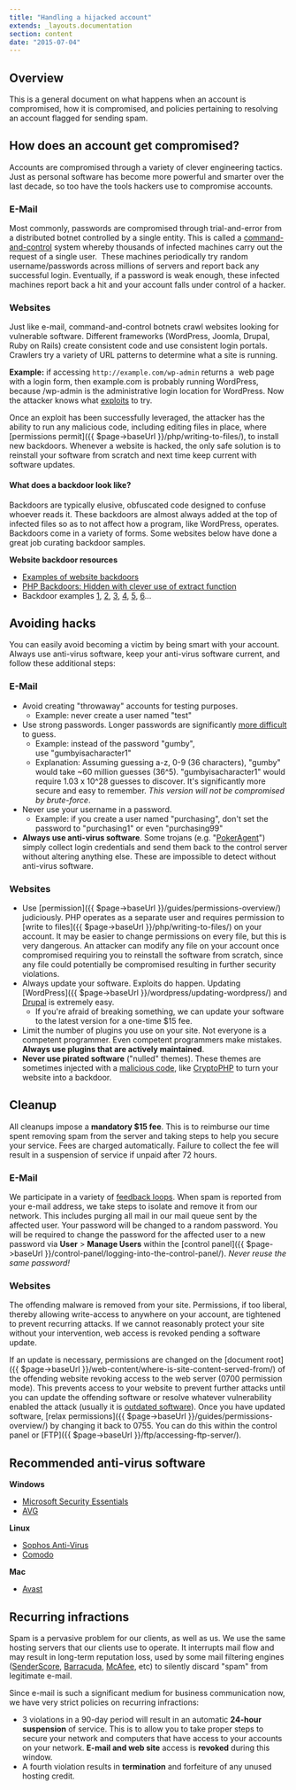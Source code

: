 ```yaml
---
title: "Handling a hijacked account"
extends: _layouts.documentation
section: content
date: "2015-07-04"
---
```


## Overview

This is a general document on what happens when an account is compromised, how it is compromised, and policies pertaining to resolving an account flagged for sending spam.

## How does an account get compromised?

Accounts are compromised through a variety of clever engineering tactics. Just as personal software has become more powerful and smarter over the last decade, so too have the tools hackers use to compromise accounts.

### E-Mail

Most commonly, passwords are compromised through trial-and-error from a distributed botnet controlled by a single entity. This is called a [command-and-control](https://en.wikipedia.org/wiki/Botnet) system whereby thousands of infected machines carry out the request of a single user.  These machines periodically try random username/passwords across millions of servers and report back any successful login. Eventually, if a password is weak enough, these infected machines report back a hit and your account falls under control of a hacker.

### Websites

Just like e-mail, command-and-control botnets crawl websites looking for vulnerable software. Different frameworks (WordPress, Joomla, Drupal, Ruby on Rails) create consistent code and use consistent login portals. Crawlers try a variety of URL patterns to determine what a site is running.

**Example:** if accessing `http://example.com/wp-admin` returns a  web page with a login form, then example.com is probably running WordPress, because /wp-admin is the administrative login location for WordPress. Now the attacker knows what [exploits](https://cve.mitre.org/cgi-bin/cvekey.cgi?keyword=wordpress) to try.

Once an exploit has been successfully leveraged, the attacker has the ability to run any malicious code, including editing files in place, where [permissions permit]({{ $page->baseUrl }}/php/writing-to-files/), to install new backdoors. Whenever a website is hacked, the only safe solution is to reinstall your software from scratch and next time keep current with software updates.

#### What does a backdoor look like?

Backdoors are typically elusive, obfuscated code designed to confuse whoever reads it. These backdoors are almost always added at the top of infected files so as to not affect how a program, like WordPress, operates. Backdoors come in a variety of forms. Some websites below have done a great job curating backdoor samples.

**Website backdoor resources**

- [Examples of website backdoors](http://aw-snap.info/articles/backdoor-examples.php)
- [PHP Backdoors: Hidden with clever use of extract function](https://blog.sucuri.net/2014/02/php-backdoors-hidden-with-clever-use-of-extract-function.html)
- Backdoor examples [1](https://kb.sucuri.net/malware/signatures/php.backdoor.arakbali.001), [2](https://kb.sucuri.net/malware/signatures/php.backdoor.array.001), [3](https://kb.sucuri.net/malware/signatures/php.backdoor.b374k-shell.001), [4](https://kb.sucuri.net/malware/signatures/php.backdoor.base64.001), [5](https://kb.sucuri.net/malware/signatures/php.backdoor.pregreplace.012), [6](https://kb.sucuri.net/malware/signatures/php.backdoor.gzinflate.002)...

## Avoiding hacks

You can easily avoid becoming a victim by being smart with your account. Always use anti-virus software, keep your anti-virus software current, and follow these additional steps:

### E-Mail

- Avoid creating "throwaway" accounts for testing purposes.
    - Example: never create a user named "test"
- Use strong passwords. Longer passwords are significantly [more difficult](https://www.grc.com/haystack.htm) to guess.
    - Example: instead of the password "gumby", use "gumbyisacharacter1"
    - Explanation: Assuming guessing a-z, 0-9 (36 characters), "gumby" would take ~60 million guesses (36^5). "gumbyisacharacter1" would require 1.03 x 10^28 guesses to discover. It's significantly more secure and easy to remember. _This version will not be compromised by brute-force_.
- Never use your username in a password.
    - Example: if you create a user named "purchasing", don't set the password to "purchasing1" or even "purchasing99"
- **Always use anti-virus software**. Some trojans (e.g. "[PokerAgent](http://blog.eset.ie/2013/01/29/trojan-stole-login-credentials-of-over-16000-facebook-users/)") simply collect login credentials and send them back to the control server without altering anything else. These are impossible to detect without anti-virus software.

### Websites

- Use [permission]({{ $page->baseUrl }}/guides/permissions-overview/) judiciously. PHP operates as a separate user and requires permission to [write to files]({{ $page->baseUrl }}/php/writing-to-files/) on your account. It may be easier to change permissions on every file, but this is very dangerous. An attacker can modify any file on your account once compromised requiring you to reinstall the software from scratch, since any file could potentially be compromised resulting in further security violations.
- Always update your software. Exploits do happen. Updating [WordPress]({{ $page->baseUrl }}/wordpress/updating-wordpress/) and [Drupal](https://www.drupal.org/node/1494290) is extremely easy.
    - If you're afraid of breaking something, we can update your software to the latest version for a one-time $15 fee.
- Limit the number of plugins you use on your site. Not everyone is a competent programmer. Even competent programmers make mistakes. **Always use plugins that are actively maintained**.
- **Never use pirated software** ("nulled" themes). These themes are sometimes injected with a [malicious code](https://blog.sucuri.net/2015/05/fake-jquery-scripts-in-nulled-wordpress-pugins.html), like [CryptoPHP](http://www.pcworld.com/article/2853192/over-23000-web-servers-infected-with-cryptophp-backdoor.html) to turn your website into a backdoor.

## Cleanup

All cleanups impose a **mandatory $15 fee**. This is to reimburse our time spent removing spam from the server and taking steps to help you secure your service. Fees are charged automatically. Failure to collect the fee will result in a suspension of service if unpaid after 72 hours.

### E-Mail

We participate in a variety of [feedback loops](https://en.wikipedia.org/wiki/Feedback_loop_(email)). When spam is reported from your e-mail address, we take steps to isolate and remove it from our network. This includes purging all mail in our mail queue sent by the affected user. Your password will be changed to a random password. You will be required to change the password for the affected user to a new password via **User** > **Manage Users** within the [control panel]({{ $page->baseUrl }}/control-panel/logging-into-the-control-panel/). _Never reuse the same password!_

### Websites

The offending malware is removed from your site. Permissions, if too liberal, thereby allowing write-access to anywhere on your account, are tightened to prevent recurring attacks. If we cannot reasonably protect your site without your intervention, web access is revoked pending a software update.

If an update is necessary, permissions are changed on the [document root]({{ $page->baseUrl }}/web-content/where-is-site-content-served-from/) of the offending website revoking access to the web server (0700 permission mode). This prevents access to your website to prevent further attacks until you can update the offending software or resolve whatever vulnerability enabled the attack (usually it is [outdated software](https://cve.mitre.org)). Once you have updated software, [relax permissions]({{ $page->baseUrl }}/guides/permissions-overview/) by changing it back to 0755. You can do this within the control panel or [FTP]({{ $page->baseUrl }}/ftp/accessing-ftp-server/).

## Recommended anti-virus software

**Windows**

- [Microsoft Security Essentials](http://windows.microsoft.com/en-us/windows/security-essentials-download)
- [AVG](http://free.avg.com/us-en/homepage)

**Linux**

- [Sophos Anti-Virus](https://www.sophos.com/en-us/products/free-tools/sophos-antivirus-for-linux.aspx)
- [Comodo](https://www.comodo.com/home/internet-security/antivirus-for-linux.php)

**Mac**

- [Avast](https://www.avast.com/en-us/free-mac-security)

## Recurring infractions

Spam is a pervasive problem for our clients, as well as us. We use the same hosting servers that our clients use to operate. It interrupts mail flow and may result in long-term reputation loss, used by some mail filtering engines ([SenderScore](https://www.senderscore.org/), [Barracuda](http://www.barracudacentral.org/reputation), [McAfee](http://www.mcafee.com/us/threat-center.aspx), etc) to silently discard "spam" from legitimate e-mail.

Since e-mail is such a significant medium for business communication now, we have very strict policies on recurring infractions:

- 3 violations in a 90-day period will result in an automatic **24-hour suspension** of service. This is to allow you to take proper steps to secure your network and computers that have access to your accounts on your network. **E-mail and web site** access is **revoked** during this window.
- A fourth violation results in **termination** and forfeiture of any unused hosting credit.
